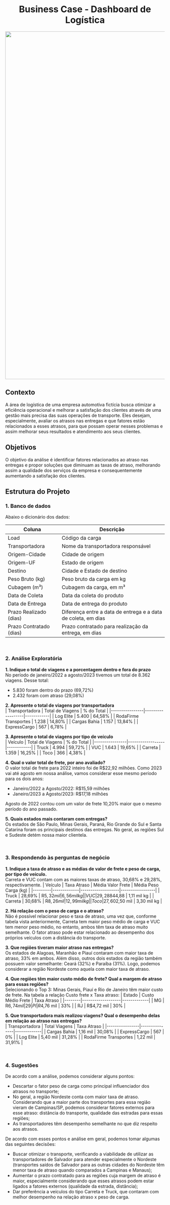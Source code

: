 <h1 align="center">Business Case - Dashboard de Logística</h1>

<p align="center">
  <img src="https://github.com/user-attachments/assets/0c74de87-d8fd-4f44-bbe2-f16bce5e1c66" alt="imagem" width="1100"/>
</p>

## Contexto
A área de logística de uma empresa automotiva fictícia busca otimizar a eficiência operacional e melhorar a satisfação dos clientes através de uma gestão mais precisa das suas operações de transporte. Eles desejam, especialmente, avaliar os atrasos nas entregas e que fatores estão relacionados a esses atrasos, para que possam operar nesses problemas e assim melhorar seus resultados e atendimento aos seus clientes.

## Objetivos
O objetivo da análise é identificar fatores relacionados ao atraso nas entregas e propor soluções que diminuam as taxas de atraso, melhorando assim a qualidade dos serviços da empresa e consequentemente aumentando a satisfação dos clientes.

## Estrutura do Projeto
### 1. Banco de dados
Abaixo o dicionário dos dados:

| Coluna | Descrição |
|--------|-----------|
| Load                    | Código da carga |
| Transportadora          | Nome da transportadora responsável |
| Origem-Cidade           | Cidade de origem |
| Origem-UF               | Estado de origem |
| Destino                 | Cidade e Estado de destino |
| Peso Bruto (kg)         | Peso bruto da carga em kg |
| Cubagem (m³)            | Cubagem da carga, em m³ |
| Data de Coleta          | Data da coleta do produto |
| Data de Entrega         | Data de entrega do produto |
| Prazo Realizado (dias)  | Diferença entre a data de entrega e a data de coleta, em dias |
| Prazo Contratado (dias) | Prazo contratado para realização da entrega, em dias |

<br>

### 2. Análise Exploratória

**1. Indique o total de viagens e a porcentagem dentro e fora do prazo**  
No período de janeiro/2022 a agosto/2023 tivemos um total de 8.362 viagens. Desse total:

* 5.830 foram dentro do prazo (69,72%)
* 2.432 foram com atraso (29,08%)

**2. Apresente o total de viagens por transportadora**  
| Transportadora | Total de Viagens | % do Total |
|----------------|------------------|------------|
| Log Elite             | 5.400 | 64,58% |
| RodaFirme Transportes | 1.238 | 14,80% |
| Cargas Bahia          | 1.157 | 13,84% |
| ExpressCargo          | 567   |  6,78% |

**3. Apresente o total de viagens por tipo de veículo**  
| Veículo | Total de Viagens | % do Total |
|----------------|------------------|------------|
| Truck   | 4.994 | 59,72% |
| VUC     | 1.643 | 19,65% |
| Carreta | 1.359 | 16,25% |
| Toco    |   366 |  4,38% |

**4. Qual o valor total de frete, por ano avaliado?**  
O valor total de frete para 2022 inteiro foi de R$22,92 milhões. Como 2023 vai até agosto em nossa análise, vamos considerar esse mesmo período para os dois anos:
* Janeiro/2022 a Agosto/2022: R$15,59 milhões
* Janeiro/2023 a Agosto/2023: R$17,18 milhões

Agosto de 2022 contou com um valor de frete 10,20% maior que o mesmo período do ano passado.

**5. Quais estados mais contaram com entregas?**  
Os estados de São Paulo, Minas Gerais, Paraná, Rio Grande do Sul e Santa Catarina foram os principais destinos das entregas. No geral, as regiões Sul e Sudeste detém nossa maior clientela.

<br>

### 3. Respondendo às perguntas de negócio

**1. Indique a taxa de atraso e as médias de valor de frete e peso de carga, por tipo de veículo.**  
Carreta e VUC contam com as maiores taxas de atraso, 30,68% e 29,28%, respectivamente.
| Veículo | Taxa Atraso | Média Valor Frete | Média Peso Carga (kg) |
|---------|-------------|-------------------|-----------------|
| Truck   | 28,69% | R$5,32 mil | 6,56 mil  kg |
| VUC     | 29,28% | R$844,88   | 1,11 mil  kg |
| Carreta | 30,68% | R$8,26 mil | 12,99 mil kg |
| Toco    | 27,60% | R$2,50 mil | 3,30 mil  kg |

**2. Há relação com o peso de carga e o atraso?**  
Não é possível relacionar peso e taxa de atraso, uma vez que, conforme tabela vista anteriormente, Carreta tem maior peso médio de carga e VUC tem menor peso médio, no entanto, ambos têm taxa de atraso muito semelhante. O fator atraso pode estar relacionado ao desempenho dos próprios veículos com a distância do transporte.

**3. Que regiões tiveram maior atraso nas entregas?**  
Os estados de Alagoas, Maranhão e Piauí contaram com maior taxa de atraso, 33% em ambos. Além disso, outros dois estados da região também possuem valor semelhante: Ceará (32%) e Paraíba (31%). Logo, podemos considerar a região Nordeste como aquela com maior taxa de atraso.

**4. Que regiões têm maior custo médio de frete? Qual a margem de atraso para essas regiões?**  
Selecionando o Top 3: Minas Gerais, Piauí e Rio de Janeiro têm maior custo de frete. Na tabela a relação Custo frete x Taxa atraso:
| Estado | Custo Médio Frete | Taxa Atraso |
|--------|-------------------|-------------|
| MG  | R$6,74 mil | 29% |
| PI  | R$4,76 mil | 33% |
| RJ  | R$4,72 mil | 30% |

**5. Que transportadora mais realizou viagens? Qual o desempenho delas em relação ao atraso nas entregas?**  
| Transportadora | Total Viagens | Taxa Atraso |
|----------------|---------------|-------------|
| Cargas Bahia          | 1,16 mil | 30,08% |
| ExpressCargo          | 567      |     0% |
| Log Elite             | 5,40 mil | 31,28% |
| RodaFirme Transportes | 1,22 mil | 31,91% |

<br>

### 4. Sugestões
De acordo com a análise, podemos considerar alguns pontos:
* Descartar o fator peso de carga como principal influenciador dos atrasos no transporte;
* No geral, a região Nordeste conta com maior taxa de atraso. Considerando que a maior parte dos transportes para essa região vieram de Campinas/SP, podemos considerar fatores externos para esse atraso: distância do transporte, qualidade das estradas para essas regiões;
* As transportadores têm desempenho semelhante no que diz respeito aos atrasos.

De acordo com esses pontos e análise em geral, podemos tomar algumas das seguintes decisões:
* Buscar otimizar o transporte, verificando a viabilidade de utilizar as transportadores de Salvador para atender especialmente o Nordeste (transportes saídos de Salvador para as outras cidades do Nordeste têm menor taxa de atraso quando comparados a Campinas e Manaus);
* Aumentar o prazo contratado para as regiões cuja margem de atraso é maior, especialmente considerando que esses atrasos podem estar ligados a fatores externos (qualidade da estrada, distância);
* Dar preferência a veículos do tipo Carreta e Truck, que contaram com melhor desempenho na relação atraso x peso de carga.

